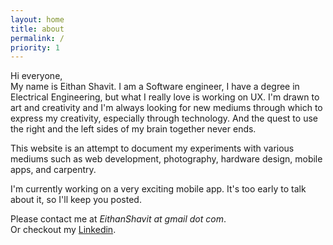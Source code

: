 ```yaml
---
layout: home
title: about
permalink: /
priority: 1
---
```


Hi everyone,  
My name is Eithan Shavit. I am a Software engineer, I have a degree in Electrical Engineering, but what I really love is working on UX. I'm drawn to art and creativity and I'm always looking for new mediums through which to express my creativity, especially through technology. And the quest to use the right and the left sides of my brain together never ends.

This website is an attempt to document my experiments with various mediums such as web development, photography, hardware design, mobile apps, and carpentry.

I'm currently working on a very exciting mobile app. It's too early to talk about it, so I'll keep you posted.

Please contact me at *EithanShavit at gmail dot com*.  
Or checkout my [Linkedin](https://www.linkedin.com/pub/eithan-shavit/2a/773/242).
